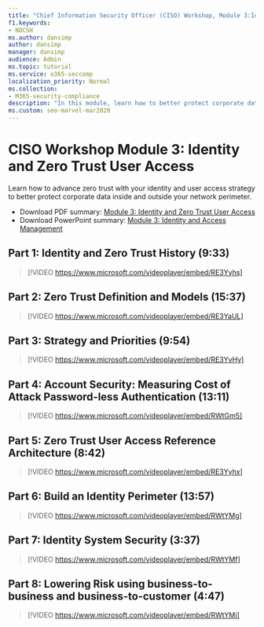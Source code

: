```yaml
---
title: "Chief Information Security Officer (CISO) Workshop, Module 3:Identity, and Access Management"
f1.keywords:
- NOCSH
ms.author: dansimp
author: dansimp
manager: dansimp
audience: Admin
ms.topic: tutorial
ms.service: o365-seccomp
localization_priority: Normal
ms.collection:
- M365-security-compliance
description: "In this module, learn how to better protect corporate data inside and outside your network perimeter with identity and zero trust user access strategies."
ms.custom: seo-marvel-mar2020
---
```


# CISO Workshop Module 3: Identity and Zero Trust User Access

Learn how to advance zero trust with your identity and user access strategy to better protect corporate data inside and outside your network perimeter.

- Download PDF summary: [Module 3: Identity and Zero Trust User Access](../../media/ciso-workshop-3-identity-and-zero-trust-user-access.pdf)
- Download PowerPoint summary: [Module 3: Identity and Access Management](../../media/ciso-workshop-3-identity-and-zero-trust-user-access.pptx)

## Part 1: Identity and Zero Trust History (9:33)

> [!VIDEO https://www.microsoft.com/videoplayer/embed/RE3Yyhs]

## Part 2: Zero Trust Definition and Models (15:37)

> [!VIDEO https://www.microsoft.com/videoplayer/embed/RE3YaUL]

## Part 3: Strategy and Priorities (9:54)

> [!VIDEO https://www.microsoft.com/videoplayer/embed/RE3YvHy]

## Part 4: Account Security: Measuring Cost of Attack Password-less Authentication (13:11)

> [!VIDEO https://www.microsoft.com/videoplayer/embed/RWtGm5]

##  Part 5: Zero Trust User Access Reference Architecture (8:42)

> [!VIDEO https://www.microsoft.com/videoplayer/embed/RE3Yyhx]

##  Part 6: Build an Identity Perimeter (13:57)

> [!VIDEO https://www.microsoft.com/videoplayer/embed/RWtYMg]

## Part 7: Identity System Security (3:37)

> [!VIDEO https://www.microsoft.com/videoplayer/embed/RWtYMf]

##  Part 8: Lowering Risk using business-to-business and business-to-customer (4:47)

> [!VIDEO https://www.microsoft.com/videoplayer/embed/RWtYMi]
